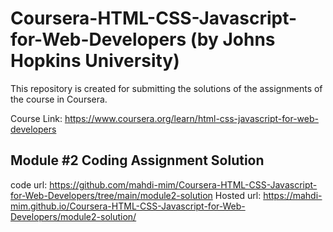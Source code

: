 # Coursera-HTML-CSS-Javascript-for-Web-Developers (by Johns Hopkins University)
This repository is created for submitting the solutions of the assignments of the course in Coursera.

Course Link: https://www.coursera.org/learn/html-css-javascript-for-web-developers

## Module #2 Coding Assignment Solution
   code url: https://github.com/mahdi-mim/Coursera-HTML-CSS-Javascript-for-Web-Developers/tree/main/module2-solution   Hosted url: https://mahdi-mim.github.io/Coursera-HTML-CSS-Javascript-for-Web-Developers/module2-solution/
